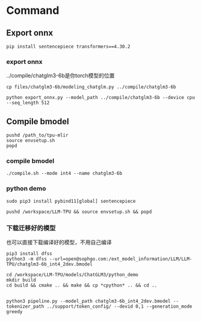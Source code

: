# Command

## Export onnx

```shell
pip install sentencepiece transformers==4.30.2
```

### export onnx
../compile/chatglm3-6b是你torch模型的位置
```shell
cp files/chatglm3-6b/modeling_chatglm.py ../compile/chatglm3-6b

python export_onnx.py --model_path ../compile/chatglm3-6b --device cpu --seq_length 512
```

## Compile bmodel

```shell
pushd /path_to/tpu-mlir
source envsetup.sh
popd
```

### compile bmodel
```shell
./compile.sh --mode int4 --name chatglm3-6b
```




### python demo
```shell
sudo pip3 install pybind11[global] sentencepiece
```

```shell
pushd /workspace/LLM-TPU && source envsetup.sh && popd
```

### 下载迁移好的模型
也可以直接下载编译好的模型，不用自己编译
```shell
pip3 install dfss
python3 -m dfss --url=open@sophgo.com:/ext_model_information/LLM/LLM-TPU/chatglm3-6b_int4_2dev.bmodel
```

```shell
cd /workspace/LLM-TPU/models/ChatGLM3/python_demo
mkdir build
cd build && cmake .. && make && cp *cpython* .. && cd ..


python3 pipeline.py --model_path chatglm3-6b_int4_2dev.bmodel --tokenizer_path ../support/token_config/ --devid 0,1 --generation_mode greedy
```

